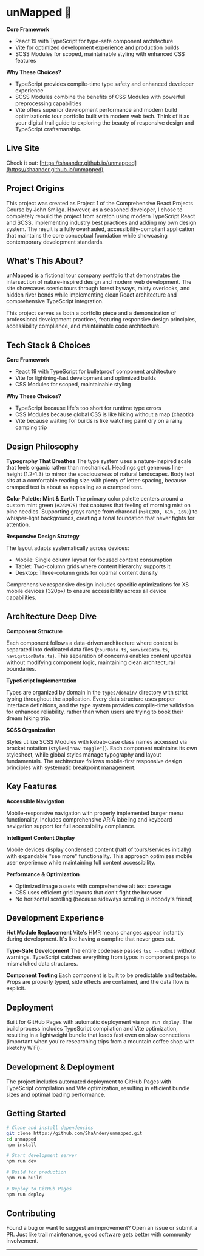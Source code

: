 # unMapped 🌲

**Core Framework**

- React 19 with TypeScript for type-safe component architecture
- Vite for optimized development experience and production builds
- SCSS Modules for scoped, maintainable styling with enhanced CSS features

**Why These Choices?**

- TypeScript provides compile-time type safety and enhanced developer experience
- SCSS Modules combine the benefits of CSS Modules with powerful preprocessing
  capabilities
- Vite offers superior development performance and modern build optimizationic
  tour portfolio built with modern web tech. Think of it as your digital trail
  guide to exploring the beauty of responsive design and TypeScript
  craftsmanship.

## Live Site

Check it out:
[https://shaander.github.io/unmapped](https://shaander.github.io/unmapped)

## Project Origins

This project was created as Project 1 of the Comprehensive React Projects Course
by John Smilga. However, as a seasoned developer, I chose to completely rebuild
the project from scratch using modern TypeScript React and SCSS, implementing
industry best practices and adding my own design system. The result is a fully
overhauled, accessibility-compliant application that maintains the core
conceptual foundation while showcasing contemporary development standards.

## What's This About?

unMapped is a fictional tour company portfolio that demonstrates the
intersection of nature-inspired design and modern web development. The site
showcases scenic tours through forest byways, misty overlooks, and hidden river
bends while implementing clean React architecture and comprehensive TypeScript
integration.

This project serves as both a portfolio piece and a demonstration of
professional development practices, featuring responsive design principles,
accessibility compliance, and maintainable code architecture.

## Tech Stack & Choices

**Core Framework**

- React 19 with TypeScript for bulletproof component architecture
- Vite for lightning-fast development and optimized builds
- CSS Modules for scoped, maintainable styling

**Why These Choices?**

- TypeScript because life's too short for runtime type errors
- CSS Modules because global CSS is like hiking without a map (chaotic)
- Vite because waiting for builds is like watching paint dry on a rainy camping
  trip

## Design Philosophy

**Typography That Breathes** The type system uses a nature-inspired scale that
feels organic rather than mechanical. Headings get generous line-height
(1.2-1.3) to mirror the spaciousness of natural landscapes. Body text sits at a
comfortable reading size with plenty of letter-spacing, because cramped text is
about as appealing as a cramped tent.

**Color Palette: Mint & Earth** The primary color palette centers around a
custom mint green (`#2da975`) that captures that feeling of morning mist on pine
needles. Supporting grays range from charcoal (`hsl(209, 61%, 16%)`) to
whisper-light backgrounds, creating a tonal foundation that never fights for
attention.

**Responsive Design Strategy**

The layout adapts systematically across devices:

- Mobile: Single column layout for focused content consumption
- Tablet: Two-column grids where content hierarchy supports it
- Desktop: Three-column grids for optimal content density

Comprehensive responsive design includes specific optimizations for XS mobile
devices (320px) to ensure accessibility across all device capabilities.

## Architecture Deep Dive

**Component Structure**

Each component follows a data-driven architecture where content is separated
into dedicated data files (`tourData.ts`, `serviceData.ts`,
`navigationData.ts`). This separation of concerns enables content updates
without modifying component logic, maintaining clean architectural boundaries.

**TypeScript Implementation**

Types are organized by domain in the `types/domain/` directory with strict
typing throughout the application. Every data structure uses proper interface
definitions, and the type system provides compile-time validation for enhanced
reliability. rather than when users are trying to book their dream hiking trip.

**SCSS Organization**

Styles utilize SCSS Modules with kebab-case class names accessed via bracket
notation (`styles["nav-toggle"]`). Each component maintains its own stylesheet,
while global styles manage typography and layout fundamentals. The architecture
follows mobile-first responsive design principles with systematic breakpoint
management.

## Key Features

**Accessible Navigation**

Mobile-responsive navigation with properly implemented burger menu
functionality. Includes comprehensive ARIA labeling and keyboard navigation
support for full accessibility compliance.

**Intelligent Content Display**

Mobile devices display condensed content (half of tours/services initially) with
expandable "see more" functionality. This approach optimizes mobile user
experience while maintaining full content accessibility.

**Performance & Optimization**

- Optimized image assets with comprehensive alt text coverage
- CSS uses efficient grid layouts that don't fight the browser
- No horizontal scrolling (because sideways scrolling is nobody's friend)

## Development Experience

**Hot Module Replacement** Vite's HMR means changes appear instantly during
development. It's like having a campfire that never goes out.

**Type-Safe Development** The entire codebase passes `tsc --noEmit` without
warnings. TypeScript catches everything from typos in component props to
mismatched data structures.

**Component Testing** Each component is built to be predictable and testable.
Props are properly typed, side effects are contained, and the data flow is
explicit.

## Deployment

Built for GitHub Pages with automatic deployment via `npm run deploy`. The build
process includes TypeScript compilation and Vite optimization, resulting in a
lightweight bundle that loads fast even on slow connections (important when
you're researching trips from a mountain coffee shop with sketchy WiFi).

## Development & Deployment

The project includes automated deployment to GitHub Pages with TypeScript
compilation and Vite optimization, resulting in efficient bundle sizes and
optimal loading performance.

## Getting Started

```bash
# Clone and install dependencies
git clone https://github.com/ShaAnder/unmapped.git
cd unmapped
npm install

# Start development server
npm run dev

# Build for production
npm run build

# Deploy to GitHub Pages
npm run deploy
```

## Contributing

Found a bug or want to suggest an improvement? Open an issue or submit a PR.
Just like trail maintenance, good software gets better with community
involvement.

---

